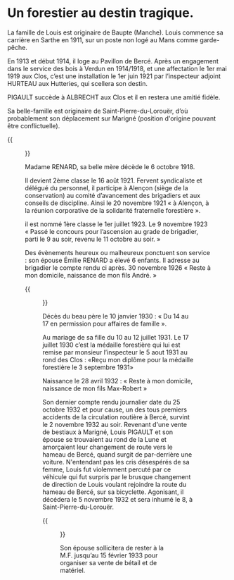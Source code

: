 # Un forestier au destin tragique.
La famille de Louis est originaire de Baupte (Manche). 
Louis commence sa carrière en Sarthe en 1911,
sur un poste non logé au Mans comme garde-pêche.

  En 1913 et début 1914, il loge au Pavillon de Bercé. 
  Après un engagement dans le service des bois à Verdun en 1914/1918, 
  et une affectation le 1er mai 1919 aux Clos, c’est une installation
  le 1er juin 1921 par l’inspecteur adjoint HURTEAU aux Hutteries, 
  qui scellera son destin. 
  
PIGAULT succède à ALBRECHT aux Clos et il en restera une amitié fidèle.
  
Sa belle-famille est originaire de Saint-Pierre-du-Lorouër,
  d’où probablement son déplacement sur Marigné 
  (position d'origine pouvant être conflictuelle).
  
{{<figure src="/images/articles/famille-pigault.jpg" title="Les Pigault aux Hutteries">}}

Madame RENARD, sa belle mère décède le 6 octobre 1918.
  
Il devient 2ème classe le 16 août 1921. 
  Fervent syndicaliste et délégué du personnel,
  il participe à Alençon (siège de la conservation) au comité d’avancement des brigadiers
  et aux conseils de discipline.
  Ainsi le 20 novembre 1921
  « à Alençon, à la réunion corporative de la solidarité fraternelle forestière ». 
  
il est nommé 1ère classe le 1er juillet 1923. 
  Le 9 novembre 1923 
  « Passé le concours pour l’ascension au grade de brigadier,
  parti le 9 au soir, revenu le 11 octobre au soir. »
  
Des évènements heureux ou malheureux ponctuent son service : 
  son épouse Émilie RENARD a élevé 6 enfants. 
  Il adresse au brigadier le compte rendu ci après.
  30 novembre 1926 « Reste à mon domicile, naissance de mon fils André. »
  
{{<figure src="/images/articles/motpigault.jpg" title="A l'attention du brigadier">}}  

Décès du beau père le 10 janvier 1930 : 
  « Du 14 au 17 en permission pour affaires de famille ».
  
Au mariage de sa fille du 10 au 12 juillet 1931.
  Le 17 juillet 1930 c’est la médaille forestière 
  qui lui est remise par monsieur 
  l’inspecteur le 5 aout 1931 au rond des Clos :
  «Reçu mon diplôme pour la médaille
  forestière le 3 septembre 1931» 
  
  Naissance le 28 avril 1932 :
  « Reste à mon domicile, naissance de mon fils Max-Robert » 
  
Son dernier compte rendu journalier date du 25 octobre 1932 et pour cause,
      un des tous premiers accidents de la circulation routière à Bercé, 
      survint le 2 novembre 1932 au soir. Revenant d'une vente de bestiaux
      à Marigné, Louis PIGAULT et son épouse se trouvaient au rond de la Lune 
      et amorçaient leur changement de route vers le hameau de Bercé, 
      quand surgit de par-derrière une voiture. N'entendant pas les 
      cris désespérés de sa femme, Louis fut violemment percuté par 
      ce véhicule qui fut surpris par le brusque changement de direction
      de Louis voulant rejoindre la route du hameau de Bercé, sur sa bicyclette.
      Agonisant, il décédera le 5 novembre 1932 et sera inhumé le 8, à Saint-Pierre-du-Lorouër.
  
{{<figure src="/images/articles/pigault.jpg" title="Sacrée coïncidence">}}

Son épouse sollicitera de rester à la M.F. jusqu’au 15 février 1933 
pour organiser sa vente de bétail et de matériel.
